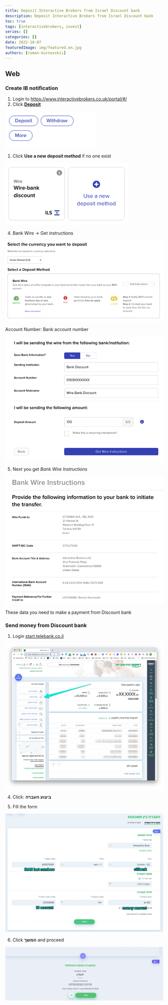 ```yaml
---
title: Deposit Interactive Brokers from Israel Discount bank
description: Deposit Interactive Brokers from Israel Discount bank
toc: true
tags: [interactivebrokers, invest]
series: []
categories: []
date: 2022-10-07
featuredImage: img/featured.en.jpg
authors: [roman-kurnovskii]
---
```


## Web

### Create IB notification

1. Login to https://www.interactivebrokers.co.uk/portal/#/
1. Click [**Deposit**](https://www.interactivebrokers.co.uk/AccountManagement/AmAuthentication?action=FUND_TRANSFERS&type=DEPOSIT)

![](img/button-deposit.png)

1. Click **Use a new deposit method** if no one exist

![](img/button-use-new-deposit.png)

4. Bank Wire -> Get instructions

![](img/select-deposit-method.png)

Account Number: Bank account number

![](img/bank-wire-template.png)

5. Next you get *Bank Wire Instructions*

![](img/bank-wire-instructions.png)

These data you need to make a payment from Discount bank

### Send money from Discount bank

1. Login [start.telebank.co.il](https://start.telebank.co.il/)

![](img/discount-bank-01.jpg)

4. Click: **ביצוע העברה**

5. Fill the form 

![](img/discount-send-money.jpg)

6. Click **המשך** and proceed

![](img/discount-send-money-done.png)
